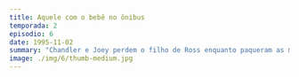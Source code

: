 ```yaml
---
title: Aquele com o bebê no ônibus
temporada: 2
episodio: 6
date: 1995-11-02
summary: "Chandler e Joey perdem o filho de Ross enquanto paqueram as mulheres no ônibus."
image: ./img/6/thumb-medium.jpg
---
```

